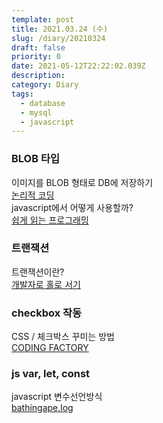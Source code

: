 ```yaml
---
template: post
title: 2021.03.24 (수)
slug: /diary/20210324
draft: false
priority: 0
date: 2021-05-12T22:22:02.039Z
description:
category: Diary
tags:
  - database
  - mysql
  - javascript
---
```


### BLOB 타입

이미지를 BLOB 형태로 DB에 저장하기  
[논리적 코딩](https://logical-code.tistory.com/103)  
javascript에서 어떻게 사용할까?  
[쉽게 읽는 프로그래밍](https://m.blog.naver.com/PostView.nhn?blogId=magnking&logNo=220950061851&proxyReferer=https:%2F%2Fwww.google.com%2F)

### 트랜잭션

트랜잭션이란?  
[개발자로 홀로 서기](https://mommoo.tistory.com/62)

### checkbox 작동

CSS / 체크박스 꾸미는 방법  
[CODING FACTORY](https://www.codingfactory.net/10710)

### js var, let, const

javascript 변수선언방식  
[bathingape.log](https://velog.io/@bathingape/JavaScript-var-let-const-%EC%B0%A8%EC%9D%B4%EC%A0%90)
